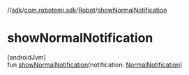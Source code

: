 //[sdk](../../../index.md)/[com.robotemi.sdk](../index.md)/[Robot](index.md)/[showNormalNotification](show-normal-notification.md)

# showNormalNotification

[androidJvm]\
fun [showNormalNotification](show-normal-notification.md)(notification: [NormalNotification](../../com.robotemi.sdk.notification/-normal-notification/index.md))
